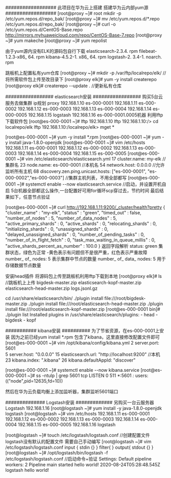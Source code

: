 ##################
此项目在华为云上搭建
搭建华为云内部yum源
##################
[root@proxy ~]# root mkdir -p /etc/yum.repos.d/repo_bak/
[root@proxy ~]# mv /etc/yum.repos.d/*.repo /etc/yum.repos.d/repo_bak/
[root@proxy ~]# curl -o /etc/yum.repos.d/CentOS-Base.repo http://mirrors.myhuaweicloud.com/repo/CentOS-Base-7.repo
[root@proxy ~]# yum makeche
[root@proxy ~]# yum repolist

由于yum源内没有ELK的源码包自行下载
elasticsearch-2.3.4. rpm
filebeat-1.2.3-x86_ 64. rpm
kibana-4.5.2-1. x86_ 64. rpm
Iogstash-2. 3.4-1. noarch. rpm

跳板机上配置私有yum仓库
[root@proxy ~]# mkdir -p /var/ftp/localrepo/elk/   //将所需软件包上传至改目录下
[root@proxy elk]# yum -y install  createrepo
[root@proxy elk]# createrepo --update .   //更新私有仓库

#################
elasticsearch安装
#################
购买5台云服务去做集群 
ip规划
proxy         192.168.1.10
es-000-0001   192.168.1.11
es-000-0002   192.168.1.12
es-000-0003   192.168.1.13
es-000-0004   192.168.1.14
es-000-0005   192.168.1.15
logstash      192.168.1.16
es-000-0001.0005机器
利用lftp下载软件包
[root@es-000-0001 ~]# lftp 192.168.1.10
lftp 192.168.1.10:/> cd localrepo/elk
lftp 192.168.1.10:/localrepo/elk> mget *

[root@es-000-0001 ~]#  yum -y install  *.rpm
[root@es-000-0001 ~]#  yum -y install java-1.8.0-openjdk
[root@es-000-0001 ~]#  vim /etc/hosts
192.168.1.11 es-000-0001
192.168.1.12 es-000-0002
192.168.1.13 es-000-0003
192.168.1.14 es-000-0004
192.168.1.15 es-000-0005
[root@es-000-0001 ~]#  vim /etc/elasticsearch/elasticsearch.yml 
17 cluster.name: my-elk  //集群名
23 node.name: es-000-0001     //本机名
54 network.host: 0.0.0.0  //允许监听所有主机 
68 discovery.zen.ping.unicast.hosts: ["es-000-0001", "es-000-0002","es-000-0003"] //集群主机列表，不用全部都写
[root@es-000-0001 ~]#  systemctl  enable --now elasticsearch.service   //启动，并设置开机自启
5台机器全部都这么操作,一台配置好可用for循环scp穿过去，节约时间
最后结果如下，任意节点验证

[root@es-000-0001 ~]# curl http://192.168.1.11:9200/_cluster/health?pretty
{
  "cluster_name" : "my-elk",
  "status" : "green",
  "timed_out" : false,
  "number_of_nodes" : 5,
  "number_of_data_nodes" : 5,
  "active_primary_shards" : 0,
  "active_shards" : 0,
  "relocating_shards" : 0,
  "initializing_shards" : 0,
  "unassigned_shards" : 0,
  "delayed_unassigned_shards" : 0,
  "number_of_pending_tasks" : 0,
  "number_of_in_flight_fetch" : 0,
  "task_max_waiting_in_queue_millis" : 0,
  "active_shards_percent_as_number" : 100.0
}
返回字段解析
status: green
集群状态，绿色为正常
-黄色表示有问题但不是很严重，红色表示严重故障
number_ of_ nodes: 5
表示集群中节点的数量
number_ of_ data_ nodes: 5
用于存储数据节点数量

安装head插件
将源码包上传至跳板机利用lftp下载到本地
[root@proxy elk]# ls    //跳板机上上传
bigdesk-master.zip             elasticsearch-kopf-master.zip
elasticsearch-head-master.zip  logs.jsonl.gz

cd /usr/share/elasticsearch/bin/
./plugin install file:///root/bigdesk-master.zip
./plugin  install file:///root/elasticsearch-head-master.zip
./plugin  install file:///root/elasticsearch-kopf-master.zip
[root@es-000-0001 bin]#  ./plugin  list
Installed plugins in /usr/share/elasticsearch/plugins:
    - head
    - bigdesk
    - kopf


###########
kibana安装
##########
为了节省资源，在es-000-0001上安装
因为之前已经yum install *.rpm 包含了kibana，这里直接修改配置文件即可
[root@es-000-0001 ~]# vim /opt/kibana/config/kibana.yml 
  2 server.port: 5601  
  5 server.host: "0.0.0.0"
 15 elasticsearch.url: "http://localhost:9200"   //本机
 23 kibana.index: ".kibana"
 26 kibana.defaultAppId: "discover"
 
[root@es-000-0001 ~]# systemctl  enable  --now kibana.service
[root@es-000-0001 ~]# ss -ntulp | grep 5601
tcp    LISTEN     0      511       *:5601                  *:*                   users:(("node",pid=12635,fd=10))

然后在华为云负载均衡上添加监听器，集群监听5601端口

##############
Logstash安装
#############
另购买一台云服务器
Logstash 192.168.1.16
[root@logstash ~]# yum install -y java-1.8.0-openjdk  logstash
[root@logstash ~]# vim /etc/hosts
192.168.1.11 es-000-0001
192.168.1.12 es-000-0002
192.168.1.13 es-000-0003
192.168.1.14 es-000-0004
192.168.1.15 es-000-0005
192.168.1.16 logstash

[root@logstash ~]# touch /etc/logstash/logstash.conf  //创建配置文件
logstash没有默认的配置文件
需要自己手动编写
[root@logstash ~]# vim /etc/logstash/logstash.conf 
input {
 stdin {}
 }
filter{ }
output{
 stdout {}
 }
[root@logstash ~]# /opt/logstash/bin/logstash -f /etc/logstash/logstash.conf  //启动命令+验证
Settings: Default pipeline workers: 2
Pipeline main started
hello world!
2020-08-24T05:28:48.545Z logstash hello world!




